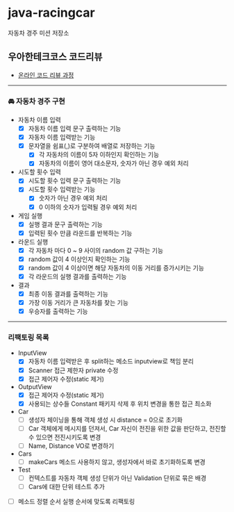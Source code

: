 # java-racingcar

자동차 경주 미션 저장소

## 우아한테크코스 코드리뷰

- [온라인 코드 리뷰 과정](https://github.com/woowacourse/woowacourse-docs/blob/master/maincourse/README.md)
---
### 🚘 자동차 경주 구현
- 자동차 이름 입력
    - [x] 자동차 이름 입력 문구 출력하는 기능
    - [x] 자동차 이름 입력받는 기능
    - [x] 문자열을 쉼표(,)로 구분하여 배열로 저장하는 기능
        - [x] 각 자동차의 이름이 5자 이하인지 확인하는 기능
        - [x] 자동차의 이름이 영어 대소문자, 숫자가 아닌 경우 예외 처리

- 시도할 횟수 입력
    - [x] 시도할 횟수 입력 문구 출력하는 기능
    - [x] 시도할 횟수 입력받는 기능
        - [x] 숫자가 아닌 경우 예외 처리
        - [x] 0 이하의 숫자가 입력될 경우 예외 처리

- 게임 실행
    - [x] 실행 결과 문구 출력하는 기능
    - [x] 입력된 횟수 만큼 라운드를 반복하는 기능

- 라운드 실행
    - [x] 각 자동차 마다 0 ~ 9 사이의 random 값 구하는 기능
    - [x] random 값이 4 이상인지 확인하는 기능
    - [x] random 값이 4 이상이면 해당 자동차의 이동 거리를 증가시키는 기능
    - [x] 각 라운드의 실행 결과를 출력하는 기능

- 결과
    - [x] 최종 이동 결과를 출력하는 기능
    - [x] 가장 이동 거리가 큰 자동차를 찾는 기능
    - [x] 우승자를 출력하는 기능

---
### 리팩토링 목록

- InputView
    - [x] 자동차 이름 입력받은 후 split하는 메소드 inputview로 책임 분리
    - [x] Scanner 접근 제한자 private 수정
    - [x] 접근 제어자 수정(static 제거)
- OutputView
    - [x] 접근 제어자 수정(static 제거)
    - [x] 사용되는 상수들 Constant 패키지 삭제 후 위치 변경을 통한 접근 최소화
- Car
    - [ ] 생성자 체이닝을 통해 객체 생성 시 distance = 0으로 초기화
    - [ ] Car 객체에게 메시지를 던져서, Car 자신이 전진을 위한 값을 판단하고, 전진할 수 있으면 전진시키도록 변경
    - [ ] Name, Distance VO로 변경하기
- Cars
    - [ ] makeCars 메소드 사용하지 않고, 생성자에서 바로 초기화하도록 변경
- Test
    - [ ] 컨텍스트를 자동차 객체 생성 단위가 아닌 Validation 단위로 묶은 배경
    - [ ] Cars에 대한 단위 테스트 추가
- [ ] 메소드 정렬 순서 실행 순서에 맞도록 리팩토링
